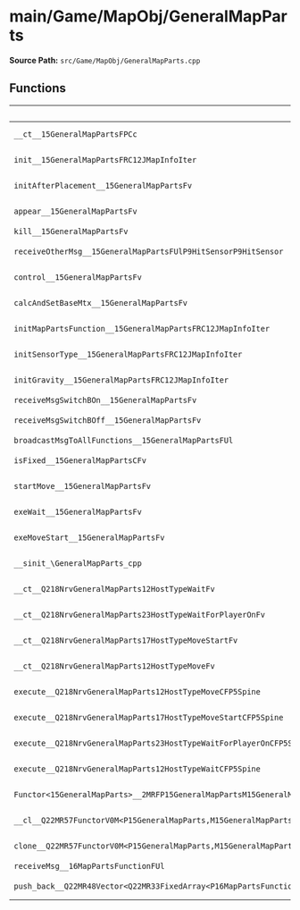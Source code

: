 # main/Game/MapObj/GeneralMapParts

**Source Path:** `src/Game/MapObj/GeneralMapParts.cpp`

## Functions

| Name | Address | Match % |
|------|---------|---------|
| `__ct__15GeneralMapPartsFPCc` | `0x8025726C` | :white_check_mark: (100.0%) |
| `init__15GeneralMapPartsFRC12JMapInfoIter` | `0x802572E0` | :white_check_mark: (100.0%) |
| `initAfterPlacement__15GeneralMapPartsFv` | `0x80257464` | :white_check_mark: (100.0%) |
| `appear__15GeneralMapPartsFv` | `0x802574E8` | :white_check_mark: (100.0%) |
| `kill__15GeneralMapPartsFv` | `0x80257578` | :x: (0.0%) |
| `receiveOtherMsg__15GeneralMapPartsFUlP9HitSensorP9HitSensor` | `0x8025760C` | :white_check_mark: (100.0%) |
| `control__15GeneralMapPartsFv` | `0x80257694` | :x: (93.1%) |
| `calcAndSetBaseMtx__15GeneralMapPartsFv` | `0x802577F0` | :white_check_mark: (100.0%) |
| `initMapPartsFunction__15GeneralMapPartsFRC12JMapInfoIter` | `0x80257950` | :white_check_mark: (100.0%) |
| `initSensorType__15GeneralMapPartsFRC12JMapInfoIter` | `0x80257B18` | :white_check_mark: (100.0%) |
| `initGravity__15GeneralMapPartsFRC12JMapInfoIter` | `0x80257B80` | :white_check_mark: (100.0%) |
| `receiveMsgSwitchBOn__15GeneralMapPartsFv` | `0x80257BE8` | :x: (0.0%) |
| `receiveMsgSwitchBOff__15GeneralMapPartsFv` | `0x80257E1C` | :white_check_mark: (100.0%) |
| `broadcastMsgToAllFunctions__15GeneralMapPartsFUl` | `0x80257E58` | :x: (0.0%) |
| `isFixed__15GeneralMapPartsCFv` | `0x80257EEC` | :white_check_mark: (100.0%) |
| `startMove__15GeneralMapPartsFv` | `0x80257F14` | :x: (98.0%) |
| `exeWait__15GeneralMapPartsFv` | `0x80257FD8` | :white_check_mark: (100.0%) |
| `exeMoveStart__15GeneralMapPartsFv` | `0x80258068` | :x: (98.5%) |
| `__sinit_\GeneralMapParts_cpp` | `0x8025816C` | :white_check_mark: (100.0%) |
| `__ct__Q218NrvGeneralMapParts12HostTypeWaitFv` | `0x802581A8` | :white_check_mark: (100.0%) |
| `__ct__Q218NrvGeneralMapParts23HostTypeWaitForPlayerOnFv` | `0x802581B8` | :white_check_mark: (100.0%) |
| `__ct__Q218NrvGeneralMapParts17HostTypeMoveStartFv` | `0x802581C8` | :white_check_mark: (100.0%) |
| `__ct__Q218NrvGeneralMapParts12HostTypeMoveFv` | `0x802581D8` | :white_check_mark: (100.0%) |
| `execute__Q218NrvGeneralMapParts12HostTypeMoveCFP5Spine` | `0x802581E8` | :white_check_mark: (100.0%) |
| `execute__Q218NrvGeneralMapParts17HostTypeMoveStartCFP5Spine` | `0x802581F0` | :white_check_mark: (100.0%) |
| `execute__Q218NrvGeneralMapParts23HostTypeWaitForPlayerOnCFP5Spine` | `0x802581F8` | :white_check_mark: (100.0%) |
| `execute__Q218NrvGeneralMapParts12HostTypeWaitCFP5Spine` | `0x80258248` | :white_check_mark: (100.0%) |
| `Functor<15GeneralMapParts>__2MRFP15GeneralMapPartsM15GeneralMapPartsFPCvPv_v_Q22MR57FunctorV0M<P15GeneralMapParts,M15GeneralMapPartsFPCvPv_v>` | `0x80258250` | :white_check_mark: (100.0%) |
| `__cl__Q22MR57FunctorV0M<P15GeneralMapParts,M15GeneralMapPartsFPCvPv_v>CFv` | `0x80258290` | :white_check_mark: (100.0%) |
| `clone__Q22MR57FunctorV0M<P15GeneralMapParts,M15GeneralMapPartsFPCvPv_v>CFP7JKRHeap` | `0x802582C0` | :x: (96.2%) |
| `receiveMsg__16MapPartsFunctionFUl` | `0x80258328` | :x: (0.0%) |
| `push_back__Q22MR48Vector<Q22MR33FixedArray<P16MapPartsFunction,8>>FRCP16MapPartsFunction` | `0x80258330` | :white_check_mark: (100.0%) |